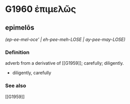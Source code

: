 # G1960 ἐπιμελῶς

## epimelōs

_(ep-ee-mel-oce' | eh-pee-meh-LOSE | ay-pee-may-LOSE)_

### Definition

adverb from a derivative of [[G1959]]; carefully; diligently.

- diligently, carefully

### See also

[[G1959]]

